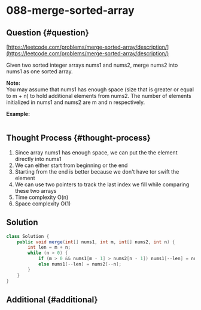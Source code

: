 # 088-merge-sorted-array

## Question {#question}

[https://leetcode.com/problems/merge-sorted-array/description/](https://leetcode.com/problems/merge-sorted-array/description/)

Given two sorted integer arrays nums1 and nums2, merge nums2 into nums1 as one sorted array.

**Note:**    
You may assume that nums1 has enough space \(size that is greater or equal to m + n\) to hold additional elements from nums2. The number of elements initialized in nums1 and nums2 are m and n respectively.

**Example:**

```text

```

## Thought Process {#thought-process}

1. Since array nums1 has enough space, we can put the the element directly into nums1
2. We can either start from beginning or the end
3. Starting from the end is better because we don't have tor swift the element
4. We can use two pointers to track the last index we fill while comparing these two arrays
5. Time complexity O\(n\)
6. Space complexity O\(1\)

## Solution

```java
class Solution {
    public void merge(int[] nums1, int m, int[] nums2, int n) {
        int len = m + n;
        while (n > 0) {
            if (m > 0 && nums1[m - 1] > nums2[n - 1]) nums1[--len] = nums1[--m];
            else nums1[--len] = nums2[--n];
        }
    }
}
```

## Additional {#additional}

